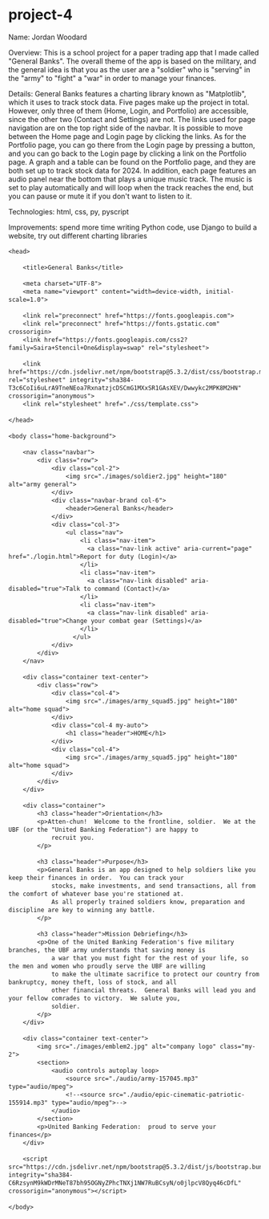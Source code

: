 # project-4

Name: Jordan Woodard

Overview: This is a school project for a paper trading app that I made called "General Banks". The overall theme of the app is based on the military, and the general idea is that you as the user are a "soldier" who is "serving" in the "army" to "fight" a "war" in order to manage your finances.

Details: General Banks features a charting library known as "Matplotlib", which it uses to track stock data.  Five pages make up the project in total.  However, only three of them (Home, Login, and Portfolio) are accessible, since the other two (Contact and Settings) are not.  The links used for page navigation are on the top right side of the navbar.  It is possible to move between the Home page and Login page by clicking the links.  As for the Portfolio page, you can go there from the Login page by pressing a button, and you can go back to the Login page by clicking a link on the Portfolio page.  A graph and a table can be found on the Portfolio page, and they are both set up to track stock data for 2024.  In addition, each page features an audio panel near the bottom that plays a unique music track.  The music is set to play automatically and will loop when the track reaches the end, but you can pause or mute it if you don't want to listen to it.

Technologies: html, css, py, pyscript

Improvements: spend more time writing Python code, use Django to build a website, try out different charting libraries

<!DOCTYPE html>

<html lang="en">

    <head>

        <title>General Banks</title>

        <meta charset="UTF-8">
        <meta name="viewport" content="width=device-width, initial-scale=1.0">

        <link rel="preconnect" href="https://fonts.googleapis.com">
        <link rel="preconnect" href="https://fonts.gstatic.com" crossorigin>
        <link href="https://fonts.googleapis.com/css2?family=Saira+Stencil+One&display=swap" rel="stylesheet">

        <link href="https://cdn.jsdelivr.net/npm/bootstrap@5.3.2/dist/css/bootstrap.min.css" rel="stylesheet" integrity="sha384-T3c6CoIi6uLrA9TneNEoa7RxnatzjcDSCmG1MXxSR1GAsXEV/Dwwykc2MPK8M2HN" crossorigin="anonymous">
        <link rel="stylesheet" href="./css/template.css">

    </head>

    <body class="home-background">

        <nav class="navbar">
            <div class="row">
                <div class="col-2">
                    <img src="./images/soldier2.jpg" height="180" alt="army general">
                </div>
                <div class="navbar-brand col-6">
                    <header>General Banks</header>
                </div>
                <div class="col-3">
                    <ul class="nav">
                        <li class="nav-item">
                          <a class="nav-link active" aria-current="page" href="./login.html">Report for duty (Login)</a>
                        </li>
                        <li class="nav-item">
                          <a class="nav-link disabled" aria-disabled="true">Talk to command (Contact)</a>
                        </li>
                        <li class="nav-item">
                          <a class="nav-link disabled" aria-disabled="true">Change your combat gear (Settings)</a>
                        </li>
                      </ul>
                </div>
            </div>
        </nav>

        <div class="container text-center">
            <div class="row">
                <div class="col-4">
                    <img src="./images/army_squad5.jpg" height="180" alt="home squad">
                </div>
                <div class="col-4 my-auto">
                    <h1 class="header">HOME</h1>
                </div>
                <div class="col-4">
                    <img src="./images/army_squad5.jpg" height="180" alt="home squad">
                </div>
            </div>
        </div>

        <div class="container">
            <h3 class="header">Orientation</h3>
            <p>Atten-chun!  Welcome to the frontline, soldier.  We at the UBF (or the "United Banking Federation") are happy to 
                recruit you.
            </p>
  
            <h3 class="header">Purpose</h3>
            <p>General Banks is an app designed to help soldiers like you keep their finances in order.  You can track your 
                stocks, make investments, and send transactions, all from the comfort of whatever base you're stationed at.  
                As all properly trained soldiers know, preparation and discipline are key to winning any battle.
            </p>
 
            <h3 class="header">Mission Debriefing</h3>
            <p>One of the United Banking Federation's five military branches, the UBF army understands that saving money is 
                a war that you must fight for the rest of your life, so the men and women who proudly serve the UBF are willing 
                to make the ultimate sacrifice to protect our country from bankruptcy, money theft, loss of stock, and all 
                other financial threats.  General Banks will lead you and your fellow comrades to victory.  We salute you, 
                soldier.
            </p>
        </div>

        <div class="container text-center">
            <img src="./images/emblem2.jpg" alt="company logo" class="my-2">
            <section>
                <audio controls autoplay loop>
                    <source src="./audio/army-157045.mp3" type="audio/mpeg">
                    <!--<source src="./audio/epic-cinematic-patriotic-155914.mp3" type="audio/mpeg">-->
                </audio>
            </section>
            <p>United Banking Federation:  proud to serve your finances</p>
        </div>

        <script src="https://cdn.jsdelivr.net/npm/bootstrap@5.3.2/dist/js/bootstrap.bundle.min.js" integrity="sha384-C6RzsynM9kWDrMNeT87bh95OGNyZPhcTNXj1NW7RuBCsyN/o0jlpcV8Qyq46cDfL" crossorigin="anonymous"></script>

    </body>

</html>
